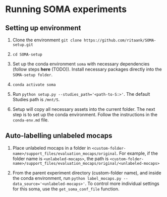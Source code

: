 # Running SOMA experiments

## Setting up environment

1. Clone the environment `git clone https://github.com/ritaank/SOMA-setup.git`

2. `cd SOMA-setup`

3. Set up the conda environment `soma` with necessary dependencies (follow steps **here** (TODO)). Install necessary packages directly into the `SOMA-setup folder`.

4. `conda activate soma`

5. Run `python setup.py --studies_path='<path-to-S:>'`. The default Studies path is `/mnt/S`.

6. Setup will copy all necessary assets into the current folder. The next step is to set up the conda environment. Follow the instructions in the `conda-env.md` file.

## Auto-labelling unlabeled mocaps

1. Place unlabeled mocaps in a folder in `<custom-folder-name>/support_files/evaluation_mocaps/original`. For example, if the folder name is `<unlabeled-mocaps>`, the path is `<custom-folder-name>/support_files/evaluation_mocaps/original/<unlabeled-mocaps>`

2. From the parent experiment directory (custom-folder name), and inside the conda environment, run `python label_mocaps.py --data_source='<unlabeled-mocaps>'`. To control more individual settings for this soma, use the `get_soma_conf_file` function.